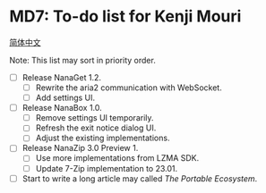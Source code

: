 ﻿# MD7: To-do list for Kenji Mouri

[简体中文](ReadMe.zh-CN.md)

Note: This list may sort in priority order.

- [ ] Release NanaGet 1.2.
  - [ ] Rewrite the aria2 communication with WebSocket.
  - [ ] Add settings UI.
- [ ] Release NanaBox 1.0.
  - [ ] Remove settings UI temporarily.
  - [ ] Refresh the exit notice dialog UI.
  - [ ] Adjust the existing implementations.
- [ ] Release NanaZip 3.0 Preview 1.
  - [ ] Use more implementations from LZMA SDK.
  - [ ] Update 7-Zip implementation to 23.01.
- [ ] Start to write a long article may called *The Portable Ecosystem*.
